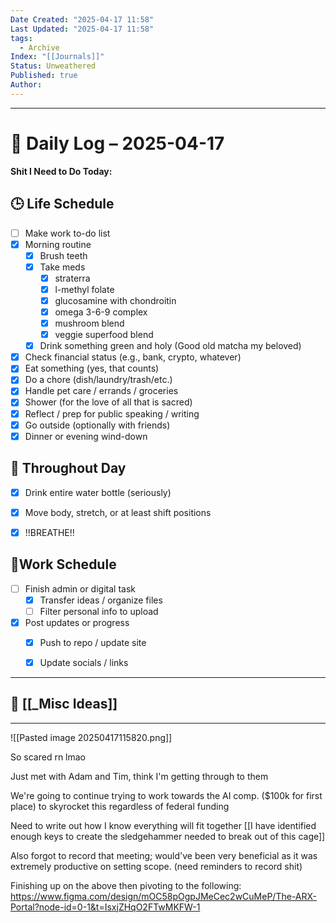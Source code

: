 ```yaml
---
Date Created: "2025-04-17 11:58"
Last Updated: "2025-04-17 11:58"
tags:
  - Archive
Index: "[[Journals]]"
Status: Unweathered
Published: true
Author:
---
```

---

# 📆 Daily Log – 2025-04-17

**Shit I Need to Do Today:**

## 🕒 Life Schedule

- [ ] Make work to-do list  
- [x] Morning routine  
	- [x] Brush teeth  
	- [x] Take meds  
		- [x] straterra
		- [x] l-methyl folate
		- [x] glucosamine with chondroitin
		- [x] omega 3-6-9 complex
		- [x] mushroom blend
		- [x] veggie superfood blend
	- [x] Drink something green and holy (Good old matcha my beloved)  
- [x] Check financial status (e.g., bank, crypto, whatever)
- [x] Eat something (yes, that counts)
- [x] Do a chore (dish/laundry/trash/etc.)
- [x] Handle pet care / errands / groceries  
- [x] Shower (for the love of all that is sacred)
- [x] Reflect / prep for public speaking / writing
- [x] Go outside (optionally with friends)
- [x] Dinner or evening wind-down

## 🌱 Throughout Day

- [x] Drink entire water bottle (seriously)
- [x] Move body, stretch, or at least shift positions
- [x] !!BREATHE!!


## 🤑Work Schedule

- [ ] Finish admin or digital task  
	- [x] Transfer ideas / organize files  
	- [ ] Filter personal info to upload
- [x] Post updates or progress  
	- [x] Push to repo / update site  
	- [x] Update socials / links


---

## 🧠 [[_Misc Ideas]]

---


![[Pasted image 20250417115820.png]]

So scared rn lmao


Just met with Adam and Tim, think I'm getting through to them

We're going to continue trying to work towards the AI comp. ($100k for first place) to skyrocket this regardless of federal funding

Need to write out how I know everything will fit together [[I have identified enough keys to create the sledgehammer needed to break out of this cage]]

Also forgot to record that meeting; would've been very beneficial as it was extremely productive on setting scope. (need reminders to record shit)

Finishing up on the above then pivoting to the following: https://www.figma.com/design/mOC58pOgpJMeCec2wCuMeP/The-ARX-Portal?node-id=0-1&t=IsxjZHqO2FTwMKFW-1

